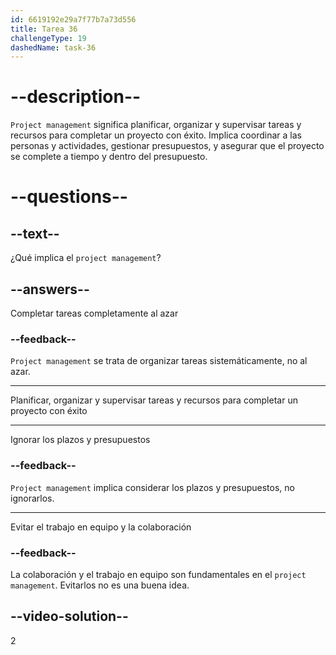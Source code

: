 ```yaml
---
id: 6619192e29a7f77b7a73d556
title: Tarea 36
challengeType: 19
dashedName: task-36
---
```


# --description--

`Project management` significa planificar, organizar y supervisar tareas y recursos para completar un proyecto con éxito. Implica coordinar a las personas y actividades, gestionar presupuestos, y asegurar que el proyecto se complete a tiempo y dentro del presupuesto.

# --questions--

## --text--

¿Qué implica el `project management`?

## --answers--

Completar tareas completamente al azar

### --feedback--

`Project management` se trata de organizar tareas sistemáticamente, no al azar.

---

Planificar, organizar y supervisar tareas y recursos para completar un proyecto con éxito

---

Ignorar los plazos y presupuestos

### --feedback--

`Project management` implica considerar los plazos y presupuestos, no ignorarlos.

---

Evitar el trabajo en equipo y la colaboración

### --feedback--

La colaboración y el trabajo en equipo son fundamentales en el `project management`. Evitarlos no es una buena idea.

## --video-solution--

2
